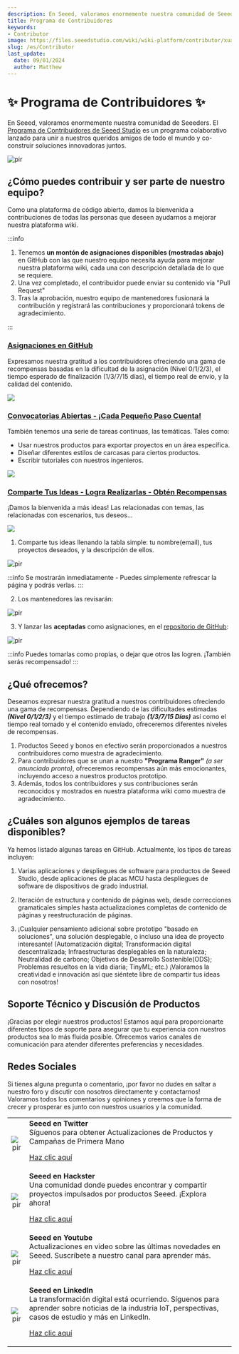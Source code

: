 ```yaml
---
description: En Seeed, valoramos enormemente nuestra comunidad de Seeeders. El Programa de Contribuidores de Seeed Studio es un programa colaborativo lanzado para unir a nuestros queridos amigos de todo el mundo y co-construir soluciones innovadoras juntos.
title: Programa de Contribuidores
keywords:
- Contributor
image: https://files.seeedstudio.com/wiki/wiki-platform/contributor/xuanchuan.jpg
slug: /es/Contributor
last_update:
  date: 09/01/2024
  author: Matthew
---
```


# ✨ Programa de Contribuidores ✨

En Seeed, valoramos enormemente nuestra comunidad de Seeeders. El [Programa de Contribuidores de Seeed Studio](/contributors) es un programa colaborativo lanzado para unir a nuestros queridos amigos de todo el mundo y co-construir soluciones innovadoras juntos.

<p style={{textAlign: 'center'}}><img src="http://files.seeedstudio.com/wiki/wiki-platform/contributor/contributors.png" alt="pir" width={800} height="auto" /></p>

## ¿Cómo puedes contribuir y ser parte de nuestro equipo?

Como una plataforma de código abierto, damos la bienvenida a contribuciones de todas las personas que deseen ayudarnos a mejorar nuestra plataforma wiki.

:::info

1. Tenemos **un montón de asignaciones disponibles (mostradas abajo)** en GitHub con las que nuestro equipo necesita ayuda para mejorar nuestra plataforma wiki, cada una con descripción detallada de lo que se requiere.
2. Una vez completado, el contribuidor puede enviar su contenido vía "Pull Request"
3. Tras la aprobación, nuestro equipo de mantenedores fusionará la contribución y registrará las contribuciones y proporcionará tokens de agradecimiento.

:::

### [Asignaciones en GitHub](https://github.com/orgs/Seeed-Studio/projects/6)

Expresamos nuestra gratitud a los contribuidores ofreciendo una gama de recompensas basadas en la dificultad de la asignación (Nivel 0/1/2/3), el tiempo esperado de finalización (1/3/7/15 días), el tiempo real de envío, y la calidad del contenido.

![](http://files.seeedstudio.com/wiki/wiki-platform/contributor/github_assignment_2.png)

### [Convocatorias Abiertas - ¡Cada Pequeño Paso Cuenta!](https://wiki.seeedstudio.com/es/contributors/)

También tenemos una serie de tareas continuas, las temáticas. Tales como:

- Usar nuestros productos para exportar proyectos en un área específica.
- Diseñar diferentes estilos de carcasas para ciertos productos.
- Escribir tutoriales con nuestros ingenieros.

![](http://files.seeedstudio.com/wiki/wiki-platform/contributor/open_call.png)

### [Comparte Tus Ideas - Logra Realizarlas - Obtén Recompensas](https://wiki.seeedstudio.com/es/contributors/)

¡Damos la bienvenida a más ideas! Las relacionadas con temas, las relacionadas con escenarios, tus deseos...

![](http://files.seeedstudio.com/wiki/wiki-platform/contributor/submit.png)

1. Comparte tus ideas llenando la tabla simple: tu nombre(email), tus proyectos deseados, y la descripción de ellos.

<p style={{textAlign: 'center'}}><img src="http://files.seeedstudio.com/wiki/wiki-platform/contributor/wish.png" alt="pir" width={400} height="auto" /></p>

:::info
Se mostrarán inmediatamente - Puedes simplemente refrescar la página y podrás verlas.
:::

2. Los mantenedores las revisarán:

<p style={{textAlign: 'center'}}><img src="http://files.seeedstudio.com/wiki/wiki-platform/contributor/submit_2.png" alt="pir" width={1000} height="auto" /></p>

3. Y lanzar las **aceptadas** como asignaciones, en el [repositorio de GitHub](https://github.com/orgs/Seeed-Studio/projects/6/views/1):

<p style={{textAlign: 'center'}}><img src="http://files.seeedstudio.com/wiki/wiki-platform/contributor/submit_3.png" alt="pir" width={400} height="auto" /></p>

:::info
Puedes tomarlas como propias, o dejar que otros las logren. ¡También serás recompensado!
:::

## ¿Qué ofrecemos?

Deseamos expresar nuestra gratitud a nuestros contribuidores ofreciendo una gama de recompensas.
Dependiendo de las dificultades estimadas ***(Nivel 0/1/2/3)*** y el tiempo estimado de trabajo ***(1/3/7/15 Días)*** así como el tiempo real tomado y el contenido enviado, ofreceremos diferentes niveles de recompensas.

1. Productos Seeed y bonos en efectivo serán proporcionados a nuestros contribuidores como muestra de agradecimiento.
2. Para contribuidores que se unan a nuestro **"Programa Ranger"** *(a ser anunciado pronto)*, ofreceremos recompensas aún más emocionantes, incluyendo acceso a nuestros productos prototipo.
3. Además, todos los contribuidores y sus contribuciones serán reconocidos y mostrados en nuestra plataforma wiki como muestra de agradecimiento.

## ¿Cuáles son algunos ejemplos de tareas disponibles?

Ya hemos listado algunas tareas en GitHub. Actualmente, los tipos de tareas incluyen:

1. Varias aplicaciones y despliegues de software para productos de Seeed Studio, desde aplicaciones de placas MCU hasta despliegues de software de dispositivos de grado industrial.

2. Iteración de estructura y contenido de páginas web, desde correcciones gramaticales simples hasta actualizaciones completas de contenido de páginas y reestructuración de páginas.

3. ¡Cualquier pensamiento adicional sobre prototipo "basado en soluciones", una solución desplegable, o incluso una idea de proyecto interesante! (Automatización digital; Transformación digital descentralizada; Infraestructuras desplegables en la naturaleza; Neutralidad de carbono; Objetivos de Desarrollo Sostenible(ODS); Problemas resueltos en la vida diaria; TinyML; etc.) ¡Valoramos la creatividad e innovación así que siéntete libre de compartir tus ideas con nosotros!

## Soporte Técnico y Discusión de Productos

¡Gracias por elegir nuestros productos! Estamos aquí para proporcionarte diferentes tipos de soporte para asegurar que tu experiencia con nuestros productos sea lo más fluida posible. Ofrecemos varios canales de comunicación para atender diferentes preferencias y necesidades.

<div class="button_tech_support_container">
<a href="https://forum.seeedstudio.com/" class="button_forum"></a>
<a href="https://www.seeedstudio.com/contacts" class="button_email"></a>
</div>

<div class="button_tech_support_container">
<a href="https://discord.gg/eWkprNDMU7" class="button_discord"></a>
<a href="https://github.com/Seeed-Studio/wiki-documents/discussions/69" class="button_discussion"></a>
</div>

## Redes Sociales

Si tienes alguna pregunta o comentario, ¡por favor no dudes en saltar a nuestro foro y discutir con nosotros directamente y contactarnos! Valoramos todos los comentarios y opiniones y creemos que la forma de crecer y prosperar es junto con nuestros usuarios y la comunidad.

<table align="center">
  <tbody>
    <tr>
      <td align="center"><p style={{textAlign: 'center'}}><img src="https://files.seeedstudio.com/wiki/IndexWiki/Twitter1.png" alt="pir" width={60} height="auto" /></p></td>
      <td align="left"><strong>Seeed en Twitter</strong><br />Síguenos para obtener Actualizaciones de Productos y Campañas de Primera Mano<p><a href="https://twitter.com/seeedstudio" target="_blank">Haz clic aquí</a></p></td>
    </tr>
    <tr>
      <td align="center"><p style={{textAlign: 'center'}}><img src="https://files.seeedstudio.com/wiki/IndexWiki/hackster1.png" alt="pir" width={200} height="auto" /></p></td>
      <td align="left"><strong>Seeed en Hackster</strong><br />Una comunidad donde puedes encontrar y compartir proyectos impulsados por productos Seeed. ¡Explora ahora!<p><a href="https://www.hackster.io/seeed" target="_blank">Haz clic aquí</a></p></td>
    </tr>
    <tr>
      <td align="center"><p style={{textAlign: 'center'}}><img src="https://files.seeedstudio.com/wiki/IndexWiki/YouTube.png" alt="pir" width={300} height="auto" /></p></td>
      <td align="left"><strong>Seeed en Youtube</strong><br />Actualizaciones en video sobre las últimas novedades en Seeed. Suscríbete a nuestro canal para aprender más.<p><a href="http://www.youtube.com/c/SeeedStudioSZ" target="_blank">Haz clic aquí</a></p></td>
    </tr>
    <tr>
      <td align="center"><p style={{textAlign: 'center'}}><img src="https://files.seeedstudio.com/wiki/IndexWiki/LinkedIn_Logo.png" alt="pir" width={300} height="auto" /></p></td>
      <td align="left"><strong>Seeed en LinkedIn</strong><br />La transformación digital está ocurriendo. Síguenos para aprender sobre noticias de la industria IoT, perspectivas, casos de estudio y más en LinkedIn.<p><a href="https://www.linkedin.com/company/seeedstudio" target="_blank">Haz clic aquí</a></p></td>
    </tr>
  </tbody>
</table>
